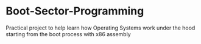 # Boot-Sector-Programming
Practical project to help learn how Operating Systems work under the hood starting from the boot process with x86 assembly
